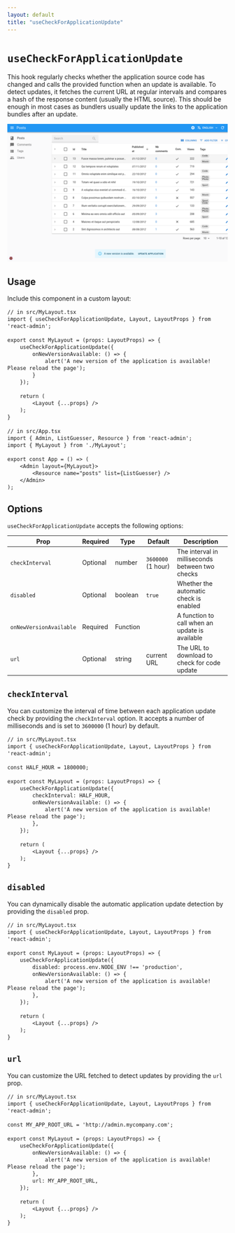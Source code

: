 ```yaml
---
layout: default
title: "useCheckForApplicationUpdate"
---
```


# `useCheckForApplicationUpdate`

This hook regularly checks whether the application source code has changed and calls the provided function when an update is available. To detect updates, it fetches the current URL at regular intervals and compares a hash of the response content (usually the HTML source). This should be enough in most cases as bundlers usually update the links to the application bundles after an update. 

![CheckForApplicationUpdate](./img/CheckForApplicationUpdate.png)

## Usage

Include this component in a custom layout:

```tsx
// in src/MyLayout.tsx
import { useCheckForApplicationUpdate, Layout, LayoutProps } from 'react-admin';

export const MyLayout = (props: LayoutProps) => {
    useCheckForApplicationUpdate({
        onNewVersionAvailable: () => {
            alert('A new version of the application is available! Please reload the page');
        }
    });

    return (
        <Layout {...props} />
    );
}

// in src/App.tsx
import { Admin, ListGuesser, Resource } from 'react-admin';
import { MyLayout } from './MyLayout';

export const App = () => (
    <Admin layout={MyLayout}>
        <Resource name="posts" list={ListGuesser} />
    </Admin>
);
```

## Options

`useCheckForApplicationUpdate` accepts the following options:

| Prop            | Required | Type     | Default            | Description                                                         |
| ------------------------ | -------- | -------- | ------------------ | ---------------------------------------------------------- |
| `checkInterval`          | Optional | number   | `3600000` (1 hour) | The interval in milliseconds between two checks            |
| `disabled`               | Optional | boolean  | `true`             | Whether the automatic check is enabled                     |
| `onNewVersionAvailable`  | Required | Function |                    | A function to call when an update is available             |
| `url`                    | Optional | string   | current URL        | The URL to download to check for code update               |

## `checkInterval`

You can customize the interval of time between each application update check by providing the `checkInterval` option. It accepts a number of milliseconds and is set to `3600000` (1 hour) by default.

```tsx
// in src/MyLayout.tsx
import { useCheckForApplicationUpdate, Layout, LayoutProps } from 'react-admin';

const HALF_HOUR = 1800000;

export const MyLayout = (props: LayoutProps) => {
    useCheckForApplicationUpdate({
        checkInterval: HALF_HOUR,
        onNewVersionAvailable: () => {
            alert('A new version of the application is available! Please reload the page');
        },
    });

    return (
        <Layout {...props} />
    );
}
```

## `disabled`

You can dynamically disable the automatic application update detection by providing the `disabled` prop.

```tsx
// in src/MyLayout.tsx
import { useCheckForApplicationUpdate, Layout, LayoutProps } from 'react-admin';

export const MyLayout = (props: LayoutProps) => {
    useCheckForApplicationUpdate({
        disabled: process.env.NODE_ENV !== 'production',
        onNewVersionAvailable: () => {
            alert('A new version of the application is available! Please reload the page');
        },
    });

    return (
        <Layout {...props} />
    );
}
```

## `url`

You can customize the URL fetched to detect updates by providing the `url` prop.

```tsx
// in src/MyLayout.tsx
import { useCheckForApplicationUpdate, Layout, LayoutProps } from 'react-admin';

const MY_APP_ROOT_URL = 'http://admin.mycompany.com';

export const MyLayout = (props: LayoutProps) => {
    useCheckForApplicationUpdate({
        onNewVersionAvailable: () => {
            alert('A new version of the application is available! Please reload the page');
        },
        url: MY_APP_ROOT_URL,
    });

    return (
        <Layout {...props} />
    );
}
```
